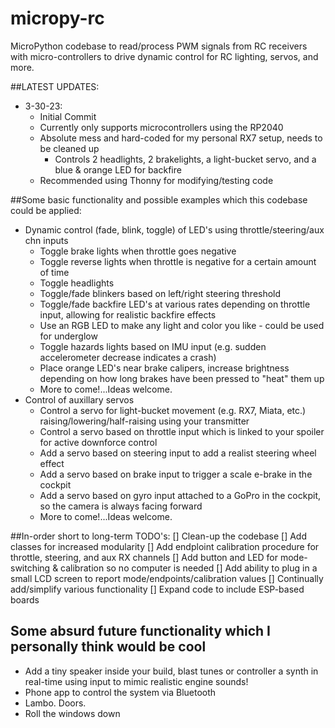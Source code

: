 # micropy-rc
MicroPython codebase to read/process PWM signals from RC receivers with micro-controllers to drive dynamic control for RC lighting, servos, and more.

##LATEST UPDATES:
- 3-30-23:
    - Initial Commit
    - Currently only supports microcontrollers using the RP2040
    - Absolute mess and hard-coded for my personal RX7 setup, needs to be cleaned up
        - Controls 2 headlights, 2 brakelights, a light-bucket servo, and a blue & orange LED for backfire
    - Recommended using Thonny for modifying/testing code

##Some basic functionality and possible examples which this codebase could be applied:
- Dynamic control (fade, blink, toggle) of LED's using throttle/steering/aux chn inputs
    - Toggle brake lights when throttle goes negative
    - Toggle reverse lights when throttle is negative for a certain amount of time
    - Toggle headlights
    - Toggle/fade blinkers based on left/right steering threshold
    - Toggle/fade backfire LED's at various rates depending on throttle input, allowing for realistic backfire effects
    - Use an RGB LED to make any light and color you like - could be used for underglow
    - Toggle hazards lights based on IMU input (e.g. sudden accelerometer decrease indicates a crash)
    - Place orange LED's near brake calipers, increase brightness depending on how long brakes have been pressed to "heat" them up
    - More to come!...Ideas welcome.
- Control of auxillary servos
    - Control a servo for light-bucket movement (e.g. RX7, Miata, etc.) raising/lowering/half-raising using your transmitter
    - Control a servo based on throttle input which is linked to your spoiler for active downforce control
    - Add a servo based on steering input to add a realist steering wheel effect
    - Add a servo based on brake input to trigger a scale e-brake in the cockpit
    - Add a servo based on gyro input attached to a GoPro in the cockpit, so the camera is always facing forward
    - More to come!...Ideas welcome.

##In-order short to long-term TODO's:
[] Clean-up the codebase
[] Add classes for increased modularity
[] Add endploint calibration procedure for throttle, steering, and aux RX channels
[] Add button and LED for mode-switching & calibration so no computer is needed
[] Add ability to plug in a small LCD screen to report mode/endpoints/calibration values
[] Continually add/simplify various functionality
[] Expand code to include ESP-based boards

## Some absurd future functionality which I personally think would be cool
- Add a tiny speaker inside your build, blast tunes or controller a synth in real-time using input to mimic realistic engine sounds!
- Phone app to control the system via Bluetooth
- Lambo. Doors.
- Roll the windows down
